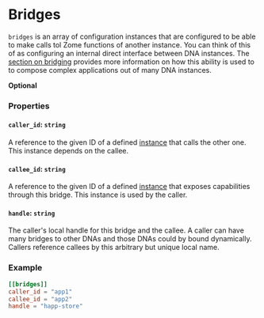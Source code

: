 # Bridges
`bridges` is an array of configuration instances that are configured to be able to make calls tol Zome functions of another instance. You can think of this of as configuring an internal direct interface between DNA instances.  The [section on bridging](bridging.md) provides more information on how this ability is used to to compose complex applications out of many DNA instances.

**Optional**

### Properties

#### `caller_id`: `string`
A reference to the given ID of a defined [instance](./conductor_instances.md) that calls the other one. This instance depends on the callee.


#### `callee_id`: `string`
A reference to the given ID of a defined [instance](./conductor_instances.md) that exposes capabilities through this bridge. This instance is used by the caller.

#### `handle`: `string`
The caller's local handle for this bridge and the callee. A caller can have many bridges to other DNAs and those DNAs could by bound dynamically. Callers reference callees by this arbitrary but unique local name.

### Example
```toml
[[bridges]]
caller_id = "app1"
callee_id = "app2"
handle = "happ-store"
```
